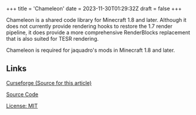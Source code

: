 +++
title = 'Chameleon'
date = 2023-11-30T01:29:32Z
draft = false
+++

Chameleon is a shared code library for Minecraft 1.8 and later.  Although it does not currently provide rendering hooks to restore the 1.7 render pipeline, it does provide a more comprehensive RenderBlocks replacement that is also suited for TESR rendering.

Chameleon is required for jaquadro's mods in Minecraft 1.8 and later.

## Links

[Curseforge (Source for this article)](https://www.curseforge.com/minecraft/mc-mods/chameleon)

[Source Code](https://github.com/jaquadro/Chameleon)

[License: MIT](https://raw.githubusercontent.com/jaquadro/Chameleon/1.12/LICENSE)